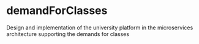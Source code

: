 # demandForClasses
Design and implementation of the university platform in the microservices architecture supporting the demands for classes
